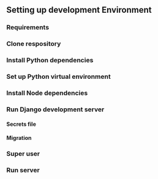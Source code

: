 ## Setting up development Environment

### Requirements

### Clone respository

### Install Python dependencies

### Set up Python virtual environment

### Install Node dependencies

### Run Django development server

#### Secrets file

#### Migration

### Super user

### Run server
